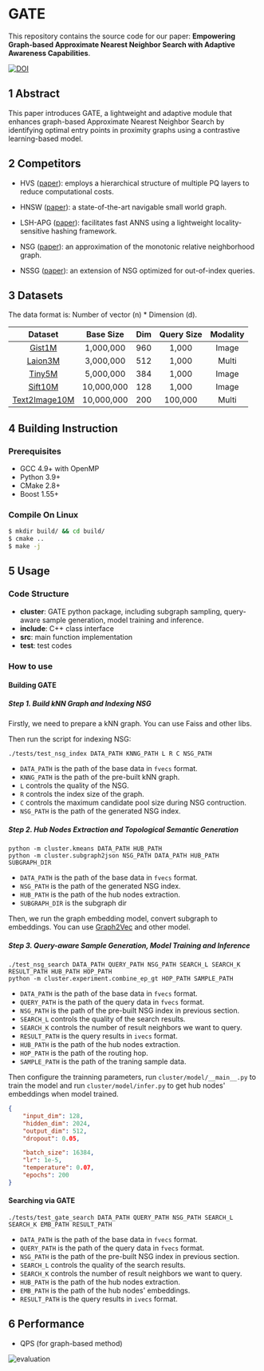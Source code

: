 # GATE

This repository contains the source code for our paper: **Empowering Graph-based Approximate Nearest Neighbor Search with Adaptive Awareness Capabilities**.

[![DOI](https://zenodo.org/badge/989961787.svg)](https://doi.org/10.5281/zenodo.15523070)


## 1 Abstract

This paper introduces GATE, a lightweight and adaptive module that enhances graph-based Approximate Nearest Neighbor Search by identifying optimal entry points in proximity graphs using a contrastive learning-based model.



## 2 Competitors

- HVS ([paper](https://www.vldb.org/pvldb/vol15/p246-lu.pdf)): employs a hierarchical structure of multiple PQ layers to reduce computational costs.

- HNSW ([paper](https://arxiv.org/pdf/1603.09320)): a state-of-the-art navigable small world graph.

- LSH-APG ([paper](https://www.vldb.org/pvldb/vol16/p1979-zhao.pdf)): facilitates fast ANNS using a lightweight locality-sensitive hashing framework.

- NSG ([paper](https://arxiv.org/pdf/1707.00143)): an approximation of the monotonic relative neighborhood graph.

- NSSG ([paper](https://arxiv.org/pdf/1907.06146)): an extension of NSG optimized for out-of-index queries.




## 3 Datasets

The data format is: Number of vector (n) * Dimension (d).

|                           Dataset                            | Base Size  | Dim  | Query Size | Modality |
| :----------------------------------------------------------: | :--------: | :--: | :--------: | :------: |
| [Gist1M](https://www.cse.cuhk.edu.hk/systems/hash/gqr/datasets.html) | 1,000,000  | 960  |   1,000    |  Image   |
|   [Laion3M](https://laion.ai/blog/laion-400-open-dataset/)   | 3,000,000  | 512  |   1,000    |  Multi   |
| [Tiny5M](https://www.cse.cuhk.edu.hk/systems/hash/gqr/datasets.html) | 5,000,000  | 384  |   1,000    |  Image   |
| [Sift10M](https://www.cse.cuhk.edu.hk/systems/hash/gqr/datasets.html) | 10,000,000 | 128  |   1,000    |  Image   |
| [Text2Image10M](https://research.yandex.com/blog/benchmarks-for-billion-scale-similarity-search) | 10,000,000 | 200  |  100,000   |  Multi   |



## 4 Building Instruction



### Prerequisites

- GCC 4.9+ with OpenMP
- Python 3.9+
- CMake 2.8+
- Boost 1.55+



### Compile On Linux

```bash
$ mkdir build/ && cd build/
$ cmake ..
$ make -j
```



## 5 Usage

### Code Structure

- **cluster**: GATE python package, including subgraph sampling, query-aware sample generation, model training and inference.
- **include**: C++ class interface
- **src**: main function implementation
- **test**: test codes



### How to use

#### Building GATE

##### Step 1. Build kNN Graph and Indexing NSG

Firstly, we need to prepare a kNN graph. You can use Faiss and other libs. 

Then run the script for indexing NSG:

```
./tests/test_nsg_index DATA_PATH KNNG_PATH L R C NSG_PATH
```

- `DATA_PATH` is the path of the base data in `fvecs` format.
- `KNNG_PATH` is the path of the pre-built kNN graph.
- `L` controls the quality of the NSG.
- `R` controls the index size of the graph.
- `C` controls the maximum candidate pool size during NSG contruction.
- `NSG_PATH` is the path of the generated NSG index.



##### Step 2. Hub Nodes Extraction and Topological Semantic Generation

```shell
python -m cluster.kmeans DATA_PATH HUB_PATH
python -m cluster.subgraph2json NSG_PATH DATA_PATH HUB_PATH SUBGRAPH_DIR
```

- `DATA_PATH` is the path of the base data in `fvecs` format.
- `NSG_PATH` is the path of the generated NSG index.
- `HUB_PATH` is the path of the hub nodes extraction.
- `SUBGRAPH_DIR` is the subgraph dir

Then, we run the graph embedding model, convert subgraph to embeddings. You can use [Graph2Vec](https://github.com/benedekrozemberczki/graph2vec) and other model.



##### Step 3. Query-aware Sample Generation, Model Training and Inference

```
./test_nsg_search DATA_PATH QUERY_PATH NSG_PATH SEARCH_L SEARCH_K RESULT_PATH HUB_PATH HOP_PATH
python -m cluster.experiment.combine_ep_gt HOP_PATH SAMPLE_PATH
```

- `DATA_PATH` is the path of the base data in `fvecs` format.
- `QUERY_PATH` is the path of the query data in `fvecs` format.
- `NSG_PATH` is the path of the pre-built NSG index in previous section.
- `SEARCH_L` controls the quality of the search results.
- `SEARCH_K` controls the number of result neighbors we want to query.
- `RESULT_PATH` is the query results in `ivecs` format.
- `HUB_PATH` is the path of the hub nodes extraction.
- `HOP_PATH` is the path of the routing hop.
- `SAMPLE_PATH` is the path of the traning sample data.



Then configure the trainning parameters, run `cluster/model/__main__.py` to train the model and run `cluster/model/infer.py` to get hub nodes' embeddings when model trained.

```json
{
    "input_dim": 128,
    "hidden_dim": 2024,
    "output_dim": 512,
    "dropout": 0.05,

    "batch_size": 16384,
    "lr": 1e-5,
    "temperature": 0.07,
    "epochs": 200
}
```



#### Searching via GATE

```shell
./tests/test_gate_search DATA_PATH QUERY_PATH NSG_PATH SEARCH_L SEARCH_K EMB_PATH RESULT_PATH
```

- `DATA_PATH` is the path of the base data in `fvecs` format.
- `QUERY_PATH` is the path of the query data in `fvecs` format.
- `NSG_PATH` is the path of the pre-built NSG index in previous section.
- `SEARCH_L` controls the quality of the search results.
- `SEARCH_K` controls the number of result neighbors we want to query.
- `HUB_PATH` is the path of the hub nodes extraction.
- `EMB_PATH` is the path of the hub nodes' embeddings.
- `RESULT_PATH` is the query results in `ivecs` format.



## 6 Performance

- QPS (for graph-based method)

![evaluation](./evaluation.png)
